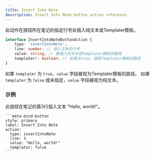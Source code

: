 ```yaml
---
title: Insert Into Note
description: Insert Into Note button action reference.
---
```


此动作在按钮所在笔记的指定行号处插入纯文本或Templater模板。

```ts
interface InsertIntoNoteButtonAction {
	type: 'insertIntoNote';
	line: number; // 插入文本的行号
	value: string; // 要插入的文本或Templater模板的路径
	templater?: boolean; // 如果为true，值是Templater模板的路径
}
```

如果 `templater` 为 `true`，`value` 字段被视为Templater模板的路径。
如果 `templater` 为 `false` 或未指定，`value` 字段被视为纯文本。

### 示例

此按钮在笔记的第3行插入文本 "Hello, world!"。

````custom_markdown {5-8}
```meta-bind-button
style: primary
label: Insert Into Note
action:
  type: insertIntoNote
  line: 3
  value: "Hello, world!"
  templater: false
```
````